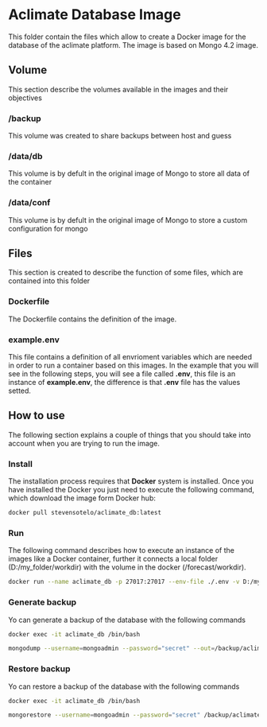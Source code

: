 # Aclimate Database Image
This folder contain the files which allow to create a Docker image for
the database of the aclimate platform. The image is based on Mongo 4.2 image.

## Volume
This section describe the volumes available in the images and their objectives

### /backup
This volume was created to share backups between host and guess

### /data/db
This volume is by defult in the original image of Mongo to store
all data of the container

### /data/conf
This volume is by defult in the original image of Mongo to store
a custom configuration for mongo

## Files
This section is created to describe the function of some files,
which are contained into this folder

### Dockerfile
The Dockerfile contains the definition of the image.

### example.env
This file contains a definition of all envrioment variables which are needed
in order to run a container based on this images. In the example that you will
see in the following steps, you will see a file called **.env**, this file
is an instance of **example.env**, the difference is that **.env** file has the values setted.

## How to use
The following section explains a couple of things that you should take into account when you
are trying to run the image.

### Install
The installation process requires that **Docker** system is installed. Once you have installed
the Docker you just need to execute the following command, which download the image form Docker hub:

``` bash
docker pull stevensotelo/aclimate_db:latest
```

### Run
The following command describes how to execute an instance of the images like a Docker container, further
it connects a local folder (D:/my_folder/workdir) with the volume in the docker (/forecast/workdir).

``` bash
docker run --name aclimate_db -p 27017:27017 --env-file ./.env -v D:/my_folder/workdir/data:/data/db -v D:/my_folder/workdir/backup:/backup -d stevensotelo/aclimate_db:latest
```

### Generate backup
Yo can generate a backup of the database with the following commands

``` bash
docker exec -it aclimate_db /bin/bash

mongodump --username=mongoadmin --password="secret" --out=/backup/aclimate --authenticationDatabase admin
```

### Restore backup
Yo can restore a backup of the database with the following commands

``` bash
docker exec -it aclimate_db /bin/bash

mongorestore --username=mongoadmin --password="secret" /backup/aclimate --authenticationDatabase admin
```
